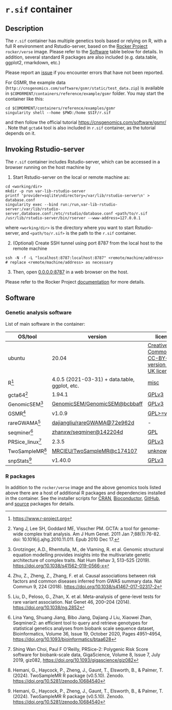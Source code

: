 # ``r.sif`` container

## Description

The ``r.sif`` container has multiple genetics tools based or relying on R, with a full R environment and Rstudio-server, based on the [Rocker Project](https://rocker-project.org/images/) `rocker/verse` image.
Please refer to the [Software](#software) table below for details.
In addition, several standard R packages are also included (e.g. data.table, ggplot2, rmarkdown, etc.)

Please report an [issue](https://github.com/comorment/containers/issues) if you encounter errors that have not been reported.

For GSMR, the example data (``http://cnsgenomics.com/software/gsmr/static/test_data.zip``) is available in ``$COMORMENT/containers/reference/example/gsmr`` folder.
You may start the container like this:

```
cd $COMORMENT/containers/reference/examples/gsmr
singularity shell --home $PWD:/home $SIF/r.sif 
```

and then follow the official tutorial <https://cnsgenomics.com/software/gsmr/> .
Note that ``gcta64`` tool is also included in ``r.sif`` container, as the tutorial depends on it.

## Invoking Rstudio-server

The `r.sif` container includes Rstudio-server, which can be accessed in a browser running on the host machine by

1. Start Rstudio-server on the local or remote machine as:

  ```
  cd <working/dir>
  mkdir -p run var-lib-rstudio-server
  printf 'provider=sqlite\ndirectory=/var/lib/rstudio-server\n' > database.conf
  singularity exec --bind run:/run,var-lib-rstudio-server:/var/lib/rstudio-server,database.conf:/etc/rstudio/database.conf <path/to/r.sif /usr/lib/rstudio-server/bin/rserver --www-address=127.0.0.1
  ```
  
  where `<working/dir>` is the directory where you want to start Rstudio-server, and `<path/to/r.sif>` is the path to the `r.sif` container.

2. (Optional) Create SSH tunnel using port 8787 from the local host to the remote machine

  ```
  ssh -N -f -L "localhost:8787:localhost:8787" <remote/machine/address>  # replace <remote/machine/address> as necessary
  ```

3. Then, open [0.0.0.0:8787](https://0.0.0.0:8787) in a web browser on the host.

Please refer to the Rocker Project [documentation](https://rocker-project.org/use/singularity.html) for more details.

## Software

### Genetic analysis software

List of main software in the container:

  | OS/tool                   | version                                   | license
  | ------------------------- | ----------------------------------------- | -------------
  | ubuntu                    | 20.04                                     | [Creative Commons CC-BY-SA version 3.0 UK licence](https://ubuntu.com/legal/intellectual-property-policy)
  | R[^r]                     | 4.0.5 (2021-03-31) + data.table, ggplot, etc. | [misc](https://www.r-project.org/Licenses/)
  | gcta64[^gcta]             | 1.94.1                                    | [GPLv3](https://www.gnu.org/licenses/gpl-3.0.html)
  | GenomicSEM[^genomicsem]   | [GenomicSEM/GenomicSEM@bcbbaff](https://github.com/GenomicSEM/GenomicSEM/commit/bcbbaffff5767acfc5c020409a4dc54fbf07876b)  | [GPLv3](https://www.gnu.org/licenses/gpl-3.0.html)
  | GSMR[^gsmr]               | v1.0.9                                    | [GPL>=v2](https://www.gnu.org/licenses/gpl-2.0.html)
  | rareGWAMA[^raregwama]     | [dajiangliu/rareGWAMA@72e962d](https://github.com/dajiangliu/rareGWAMA/commit/72e962dae19dc07251244f6c33275ada189c2126)  | -
  | seqminer[^seqminer]       | [zhanxw/seqminer@142204d](https://github.com/zhanxw/seqminer/commit/142204d1005553ea87e1740ff97f0286291e41f9)  | [GPL](https://github.com/zhanxw/seqminer/blob/master/LICENSE)
  | PRSice_linux[^prsice]     | 2.3.5                                     | [GPLv3](https://www.gnu.org/licenses/gpl-3.0.html)
  | TwoSampleMR[^twosamplemr] | [MRCIEU/TwoSampleMR@c174107](https://github.com/MRCIEU/TwoSampleMR/commit/c174107cfd9ba47cf2f780849a263f37ac472a0e)  | [unknown/MIT](https://github.com/MRCIEU/TwoSampleMR#:~:text=Unknown%2C%20MIT%20licenses-,found,-Citation)
  | snpStats[^twosamplemr]    | v1.40.0                                   | [GPLv3](https://www.gnu.org/licenses/gpl-3.0.html)

[^r]: <https://www.r-project.org>

[^gcta]: Yang J, Lee SH, Goddard ME, Visscher PM. GCTA: a tool for genome-wide complex trait analysis. Am J Hum Genet. 2011 Jan 7;88(1):76-82. doi: 10.1016/j.ajhg.2010.11.011. Epub 2010 Dec 17.

[^genomicsem]: Grotzinger, A.D., Rhemtulla, M., de Vlaming, R. et al. Genomic structural equation modelling provides insights into the multivariate genetic architecture of complex traits. Nat Hum Behav 3, 513–525 (2019). <https://doi.org/10.1038/s41562-019-0566-x>

[^gsmr]: Zhu, Z., Zheng, Z., Zhang, F. et al. Causal associations between risk factors and common diseases inferred from GWAS summary data. Nat Commun 9, 224 (2018). <https://doi.org/10.1038/s41467-017-02317-2>

[^raregwama]: Liu, D., Peloso, G., Zhan, X. et al. Meta-analysis of gene-level tests for rare variant association. Nat Genet 46, 200–204 (2014). <https://doi.org/10.1038/ng.2852>

[^seqminer]: Lina Yang, Shuang Jiang, Bibo Jiang, Dajiang J Liu, Xiaowei Zhan, Seqminer2: an efficient tool to query and retrieve genotypes for statistical genetics analyses from biobank scale sequence dataset, Bioinformatics, Volume 36, Issue 19, October 2020, Pages 4951–4954, <https://doi.org/10.1093/bioinformatics/btaa628>

[^prsice]: Shing Wan Choi, Paul F O'Reilly, PRSice-2: Polygenic Risk Score software for biobank-scale data, GigaScience, Volume 8, Issue 7, July 2019, giz082, <https://doi.org/10.1093/gigascience/giz082>

[^twosamplemr]: Hemani, G., Haycock, P., Zheng, J., Gaunt, T., Elsworth, B., & Palmer, T. (2024). TwoSampleMR R package (v0.5.10). Zenodo. <https://doi.org/10.5281/zenodo.10684540>

### R packages

In addition to the `rocker/verse` image and the above genomics tools listed above there are a host of additional R packages and dependencies installed in the container.
See the installer scripts for [CRAN](https://github.com/comorment/containers/blob/main/docker/scripts/R/cran.R), 
[Bioconductor](https://github.com/comorment/containers/blob/main/docker/scripts/R/bioconductor.R), 
[GitHub](https://github.com/comorment/containers/blob/main/docker/scripts/R/github.R), 
and [source](https://github.com/comorment/containers/blob/main/docker/scripts/R/source.R) packages for details.
